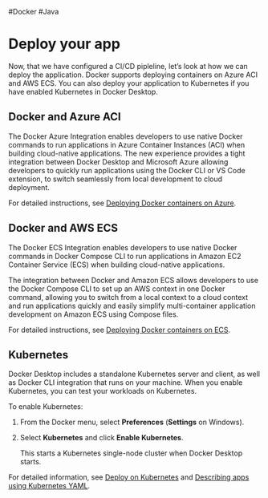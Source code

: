 #Docker #Java 
# Deploy your app
Now, that we have configured a CI/CD pipleline, let’s look at how we can deploy the application. Docker supports deploying containers on Azure ACI and AWS ECS. You can also deploy your application to Kubernetes if you have enabled Kubernetes in Docker Desktop.

## Docker and Azure ACI[](https://docs.docker.com/language/java/deploy/#docker-and-azure-aci)

The Docker Azure Integration enables developers to use native Docker commands to run applications in Azure Container Instances (ACI) when building cloud-native applications. The new experience provides a tight integration between Docker Desktop and Microsoft Azure allowing developers to quickly run applications using the Docker CLI or VS Code extension, to switch seamlessly from local development to cloud deployment.

For detailed instructions, see [Deploying Docker containers on Azure](https://docs.docker.com/cloud/aci-integration/).

## Docker and AWS ECS[](https://docs.docker.com/language/java/deploy/#docker-and-aws-ecs)

The Docker ECS Integration enables developers to use native Docker commands in Docker Compose CLI to run applications in Amazon EC2 Container Service (ECS) when building cloud-native applications.

The integration between Docker and Amazon ECS allows developers to use the Docker Compose CLI to set up an AWS context in one Docker command, allowing you to switch from a local context to a cloud context and run applications quickly and easily simplify multi-container application development on Amazon ECS using Compose files.

For detailed instructions, see [Deploying Docker containers on ECS](https://docs.docker.com/cloud/ecs-integration/).

## Kubernetes[](https://docs.docker.com/language/java/deploy/#kubernetes)

Docker Desktop includes a standalone Kubernetes server and client, as well as Docker CLI integration that runs on your machine. When you enable Kubernetes, you can test your workloads on Kubernetes.

To enable Kubernetes:

1.  From the Docker menu, select **Preferences** (**Settings** on Windows).
2.  Select **Kubernetes** and click **Enable Kubernetes**.
    
    This starts a Kubernetes single-node cluster when Docker Desktop starts.
    

For detailed information, see [Deploy on Kubernetes](https://docs.docker.com/desktop/kubernetes/) and [Describing apps using Kubernetes YAML](https://docs.docker.com/get-started/kube-deploy/#describing-apps-using-kubernetes-yaml).